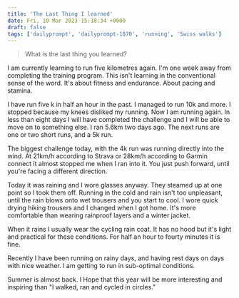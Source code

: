 ```yaml
---
title: 'The Last Thing I learned'
date: Fri, 10 Mar 2023 15:18:34 +0000
draft: false
tags: ['dailyprompt', 'dailyprompt-1870', 'running', 'Swiss walks']
---
```


> What is the last thing you learned?

I am currently learning to run five kilometres again. I'm one week away from completing the training program. This isn't learning in the conventional sense of the word. It's about fitness and endurance. About pacing and stamina.

I have run five k in half an hour in the past. I managed to run 10k and more. I stopped because my knees disliked my running. Now I am running again. In less than eight days I will have completed the challenge and I will be able to move on to something else. I ran 5.6km two days ago. The next runs are one or two short runs, and a 5k run.

The biggest challenge today, with the 4k run was running directly into the wind. At 21km/h according to Strava or 28km/h according to Garmin connect it almost stopped me when I ran into it. You just push forward, until you're facing a different direction.

Today it was raining and I wore glasses anyway. They steamed up at one point so I took them off. Running in the cold and rain isn't too unpleasant, until the rain blows onto wet trousers and you start to cool. I wore quick drying hiking trousers and I changed when I got home. It's more comfortable than wearing rainproof layers and a winter jacket.

When it rains I usually wear the cycling rain coat. It has no hood but it's light and practical for these conditions. For half an hour to fourty minutes it is fine.

Recently I have been running on rainy days, and having rest days on days with nice weather. I am getting to run in sub-optimal conditions.

Summer is almost back. I Hope that this year will be more interesting and inspiring than "I walked, ran and cycled in circles."